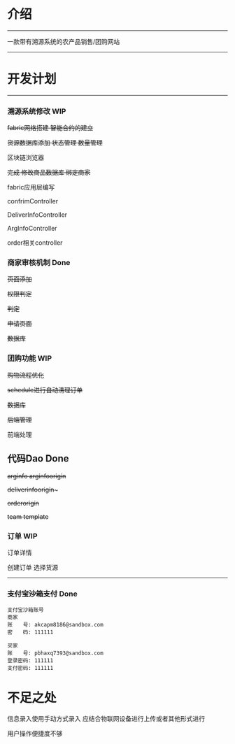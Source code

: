 # 介绍

---

一款带有溯源系统的农产品销售/团购网站

---
# 开发计划


---
### 溯源系统修改 WIP

~~fabric网络搭建 智能合约的建立~~

~~货源数据库添加 状态管理 数量管理~~

区块链浏览器

~~完成 修改商品数据库 绑定商家~~ 

fabric应用层编写

confrimController

DeliverInfoController

ArgInfoController

order相关controller

### 商家审核机制 Done

~~页面添加~~

~~权限判定~~

~~判定~~

~~申请页面~~

~~数据库~~

### 团购功能 WIP

~~购物流程优化~~

~~schedule进行自动清理订单~~

~~数据库~~

~~后端管理~~

前端处理

## 代码Dao Done

~~arginfo arginfoorigin~~

~~deliverinfoorigin~~~

~~orderorigin~~

~~team template~~

### 订单 WIP

订单详情

创建订单 选择货源

---

### ~~支付宝沙箱支付~~ Done

~~~
支付宝沙箱账号
商家
账　　号: akcapm8186@sandbox.com
密　　码: 111111

买家
账　　号: pbhaxq7393@sandbox.com
登录密码: 111111
支付密码: 111111
~~~

# 不足之处
信息录入使用手动方式录入 应结合物联网设备进行上传或者其他形式进行

用户操作便捷度不够